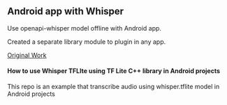 ## Android app with Whisper

Use openapi-whisper model offline with Android app.

Created a separate library module to plugin in any app.  


[Original Work](https://github.com/usefulsensors/openai-whisper)

#### How to use Whisper TFLIte using TF Lite C++ library in Android projects

This repo is an example that transcribe audio using whisper.tflite model in Android projects

